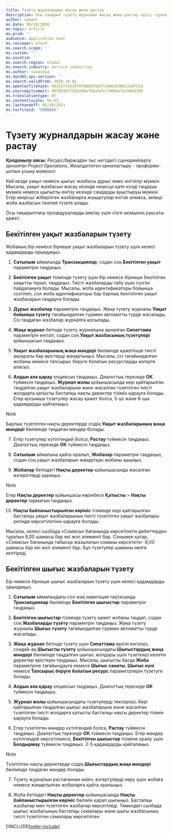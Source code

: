 ```yaml
---
title: Түзету журналдарын жасау және растау
description: Осы тақырып түзету журналын жасау және растау әдісі туралы ақпаратты ұсынады.
author: rumant
ms.date: 09/18/2020
ms.topic: article
ms.prod: ''
audience: Application User
ms.reviewer: kfend
ms.search.scope: ''
ms.custom: ''
ms.assetid: ''
ms.search.region: Global
ms.search.industry: Service industries
ms.author: suvaidya
ms.dyn365.ops.version: ''
ms.search.validFrom: 2020-10-01
ms.openlocfilehash: 9d242741b2070f086bf8d3f1d40a5380c2a0f518
ms.sourcegitcommit: 40f68387f594180af64a5e5c748b6efa188bd300
ms.translationtype: HT
ms.contentlocale: kk-KZ
ms.lasthandoff: 05/10/2021
ms.locfileid: "5996663"
---
```

# <a name="create-and-confirm-correction-journals"></a>Түзету журналдарын жасау және растау

_**Қолданылу аясы:** Ресурс/биржадан тыс негіздегі сценарийлерге арналған Project Operations, Жеңілдетілген орналастыру - проформа-шотын ұсыну мәмілесі_

Кей кезде уақыт немесе шығыс жазбасы дұрыс емес енгізілуі мүмкін. Мысалы, уақыт жазбасын жасау кезінде кеңесші қате күнді таңдауы мүмкін немесе шығысты енгізу кезінде сандарды ауыстыруы мүмкін. Егер кеңесші жіберілген жазбаларға жаңартулар енгізе алмаса, әкімші жоба жазбасын тікелей түзете алады.

Осы тақырыптағы процедураларды аяқтау үшін сізге әкімшінің рұқсаты қажет.

## <a name="correct-approved-time-entries"></a>Бекітілген уақыт жазбаларын түзету     

Жобаның бір немесе бірнеше уақыт жазбаларын түзету үшін келесі қадамдарды орындаңыз.

1. **Сатылым** аймағында **Транзакциялар**, содан соң **Бекітілген уақыт** параметрін таңдаңыз. 

2. **Бекітілген уақыт** тізімінде түзету үшін бір немесе бірнеше бекітілген уақытты тауып, таңдаңыз. Тиісті жазбаларды табу үшін сүзгіні пайдалануға болады. Мысалы, жоба идентификаторы бойынша сүзгілеп, сол жоба идентификаторы бар барлық бекітіліген уақыт жазбаларын таңдауға болады.

3. **Дұрыс жазбалар** параметрін таңдаңыз. Жаңа түзету журналы **Уақыт бойынша түзету** тағайындалған түрімен автоматты түрде жасалады. Сіз таңдаған жазбалар журналға қосылады. 

4. **Жаңа журнал** бетінде түзету журналына арналған **Сипаттама** параметрін енгізіп, содан соң **Уақыт жазбасының түзетулері** қойыншасын таңдаңыз.  

5. **Уақыт жазбаларының жаңа мәндері** бөлімінде қажетінше тиісті ақпараты бар өрістерді жаңартыңыз. Мысалы, сіз тағайындалған жобаны немесе тапсырыс беруге болатын ресурстарды өзгерте аласыз.

6. **Алдын ала қарау** опциясын таңдаңыз. Диалогтық терезеде **ОК** түймесін таңдаңыз. **Журнал жолы** қойыншасында кері қайтарылған таңдалған уақыт жазбаларына және жасалған түзетілген тиісті жолдарға қатысты бастапқы нақты деректер тізімін қарауға болады. Егер қосымша түзетулер жасау қажет болса, 5-ші және 6-шы қадамдарды қайталаңыз. 

> [!NOTE]
> Барлық түзетілген нақты деректерде сіздің **Уақыт жазбаларының жаңа мәндері** бөлімінде таңдаған мәндер болады.

7. Егер түзетулер күтілгендей болса, **Растау** түймесін таңдаңыз. Диалогтық терезеде **ОК** түймесін таңдаңыз.

8. **Сатылым** аймағына қайта оралып, **Жобалар** параметрін таңдаңыз, содан соң уақыт жазбаларын жаңартқан жобаны ашыңыз. 

9. **Жобалар** бетіндегі **Нақты деректер** қойыншасында жасалған өзгерістерді қараңыз. 

> [!NOTE]
> Егер **Нақты деректер** қойыншасы көрінбесе **Қатысты** > **Нақты деректер** тармағын таңдаңыз.  

10. **Нақты байланыстырылған көрініс** тізімінде кері қайтарылған бастапқы уақыт жазбаларының тиісті түзетілген уақыт жазбалары ретінде көрсетілетінін қарауға болады. 

Мысалы, келесі сызбада «Сомасы» бағанында көрсетілетін дебеттерден тұратын 8,00 шамасы бар екі жол элементі бар. Сонымен қатар, «Сомасы» бағанында табысқа жазылатын соманы көрсететін -8,00 шамасы бар екі жол элементі бар. Бұл түзетулер шаманы нөлге келтіреді.

 
## <a name="correct-approved-expense-entries"></a>Бекітілген шығыс жазбаларын түзету

Бір немесе бірнеше шығыс жазбаларын түзету үшін келесі қадамдарды орындаңыз. 

1. **Сатылым** аймағындағы сол жақ навигация тақтасында **Транзакциялар** бөлімінде **Бекітілген шығыстар** параметрін таңдаңыз.

2. **Бекітілген шығыстар** тізімінде түзету қажет жобаны таңдап, содан соң **Жазбаларды түзету** параметрін таңдаңыз. Жаңа түзету журналы **Шығыс түзету** тағайындалған түрімен автоматты түрде жасалады. 

3. **Жаңа журнал** бетінде түзету үшін **Сипаттама** өрісін енгізіңіз, сондай-ақ **Шығысты түзету** қойыншасындағы **Шығыстардың жаңа мәндері** бөлімінде таңдалған шығыс жолдары үшін түзеткіңіз келетін деректер өрістерін таңдаңыз. Мысалы, шығысты басқа **Жоба** параметріне тағайындауға немесе **Шығыс санаты**, **Шығыс күні** немесе **Тапсырыс беруге болатын ресурс** параметрлерін түзетуге болады.

4. **Алдын ала қарау** опциясын таңдаңыз. Диалогтық терезеде **ОК** түймесін таңдаңыз. 

5. **Журнал жолы** қойыншасындағы түзетулерді тексеріңіз. Кері қайтарылған таңдалған шығыс жазбаларына және жасалған түзетілген тиісті жолдарға қатысты бастапқы нақты деректер тізімін қарауға болады.

6. Егер түзетілген мәндер күтілгендей болса, **Растау** түймесін таңдаңыз. Диалогтық терезеде **ОК** түймесін таңдаңыз. Егер мәндер күтілгендей көрсетілмесе, **Бекітілген шығыстар** тізіміне оралу үшін **Болдырмау** түймесін таңдаңыз. 2-5 қадамдарды қайталаңыз. 

> [!NOTE]
> Түзетілген нақты деректерде сіздің **Шығыстардың жаңа мәндері** бөлімінде таңдаған мәндер болады.

7. Түзету журналын растағаннан кейін, өзгертулерді көру үшін жобаға немесе жаңартылған жобаларға қайта оралыңыз.  

8. Жоба бетіндегі **Нақты деректер** қойыншасында **Нақты байланыстырылған көрініс** бөлімін қарап шығыңыз. Бастапқы жазбалар мен түзетілген жазбалар көрсетіледі. Төмендегі сызбада шығыс жазбасының бастапқы сомалары және шығы жазбасының тиісті түзетілген сомалары көрсетілген. 




[!INCLUDE[footer-include](../includes/footer-banner.md)]
